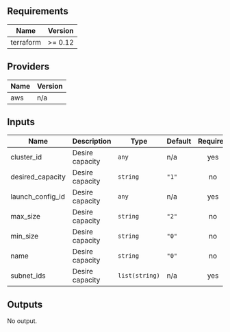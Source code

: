 ## Requirements

| Name | Version |
|------|---------|
| terraform | >= 0.12 |

## Providers

| Name | Version |
|------|---------|
| aws | n/a |

## Inputs

| Name | Description | Type | Default | Required |
|------|-------------|------|---------|:--------:|
| cluster\_id | Desire capacity | `any` | n/a | yes |
| desired\_capacity | Desire capacity | `string` | `"1"` | no |
| launch\_config\_id | Desire capacity | `any` | n/a | yes |
| max\_size | Desire capacity | `string` | `"2"` | no |
| min\_size | Desire capacity | `string` | `"0"` | no |
| name | Desire capacity | `string` | `"0"` | no |
| subnet\_ids | Desire capacity | `list(string)` | n/a | yes |

## Outputs

No output.

